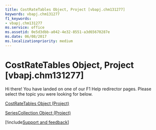 ```yaml
---
title: CostRateTables Object, Project [vbapj.chm131277]
keywords: vbapj.chm131277
f1_keywords:
- vbapj.chm131277
ms.service: office
ms.assetid: 0e5d3dbb-a042-4e32-8551-a3d65670287e
ms.date: 06/08/2017
ms.localizationpriority: medium
---
```



# CostRateTables Object, Project [vbapj.chm131277]

Hi there! You have landed on one of our F1 Help redirector pages. Please select the topic you were looking for below.

[CostRateTables Object (Project)](https://msdn.microsoft.com/library/f08a0a0c-d7ef-f315-5435-804897d5158a%28Office.15%29.aspx)

[SeriesCollection Object (Project)](https://msdn.microsoft.com/library/2065e328-f82c-266f-e34c-fa99100c862e%28Office.15%29.aspx)

[!include[Support and feedback](~/includes/feedback-boilerplate.md)]